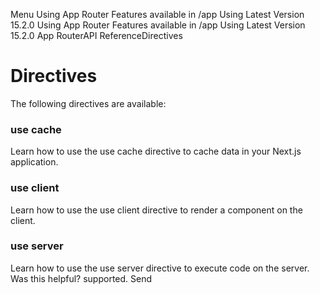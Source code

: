 Menu
Using App Router
Features available in /app
Using Latest Version
15.2.0
Using App Router
Features available in /app
Using Latest Version
15.2.0
App RouterAPI ReferenceDirectives
# Directives
The following directives are available:
### use cache
Learn how to use the use cache directive to cache data in your Next.js application.
### use client
Learn how to use the use client directive to render a component on the client.
### use server
Learn how to use the use server directive to execute code on the server.
Was this helpful?
supported.
Send
